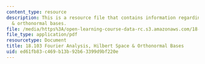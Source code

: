 ```yaml
---
content_type: resource
description: This is a resource file that contains information regarding hilbert space
  & orthonormal bases.
file: /media/https%3A/open-learning-course-data-rc.s3.amazonaws.com/18-103-fourier-analysis-fall-2013/ed61fb83c469b13b92b63399d9bf220e_MIT18_103F13_orthonormal.pdf
file_type: application/pdf
resourcetype: Document
title: 18.103 Fourier Analysis, Hilbert Space & Orthonormal Bases
uid: ed61fb83-c469-b13b-92b6-3399d9bf220e
---
```

